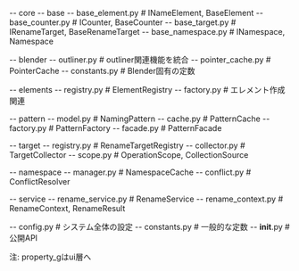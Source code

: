 -- core
  -- base
    -- base_element.py  # INameElement, BaseElement
    -- base_counter.py  # ICounter, BaseCounter
    -- base_target.py   # IRenameTarget, BaseRenameTarget 
    -- base_namespace.py  # INamespace, Namespace
  
  -- blender
    -- outliner.py      # outliner関連機能を統合
    -- pointer_cache.py # PointerCache
    -- constants.py     # Blender固有の定数
  
  -- elements
    -- registry.py      # ElementRegistry
    -- factory.py       # エレメント作成関連
  
  -- pattern
    -- model.py         # NamingPattern
    -- cache.py         # PatternCache
    -- factory.py       # PatternFactory
    -- facade.py        # PatternFacade
  
  -- target
    -- registry.py      # RenameTargetRegistry
    -- collector.py     # TargetCollector
    -- scope.py         # OperationScope, CollectionSource
  
  -- namespace
    -- manager.py       # NamespaceCache
    -- conflict.py      # ConflictResolver
  
  -- service
    -- rename_service.py  # RenameService
    -- rename_context.py  # RenameContext, RenameResult
  
  -- config.py          # システム全体の設定
  -- constants.py       # 一般的な定数
  -- __init__.py        # 公開API

注:
property_gはui層へ